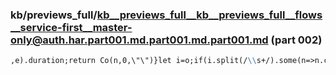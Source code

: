 ### kb/previews_full/kb__previews_full__kb__previews_full__flows__service-first__master-only@auth.har.part001.md.part001.md.part001.md (part 002)

```md
,e).duration;return Co(n,0,\"\")}let i=o;if(i.split(/\\s+/).some(n=>n.charAt(0)==\"{\"&&n.charAt(1)==\"{\")){let n=Co(0,0,\
```

```
